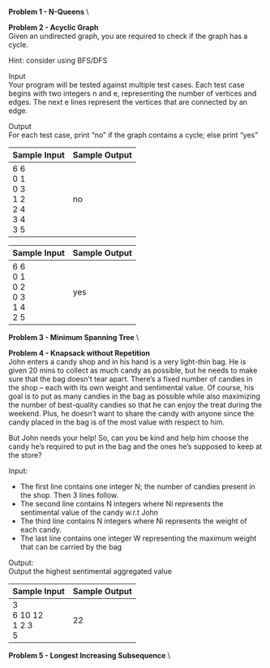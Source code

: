 **Problem 1 - N-Queens** \

**Problem 2 - Acyclic Graph** \
Given an undirected graph, you are required to check if the graph has a cycle.

Hint: consider using BFS/DFS

Input \
Your program will be tested against multiple test cases. Each test case begins with two integers
n and e, representing the number of vertices and edges. The next e lines represent the vertices
that are connected by an edge.

Output \
For each test case, print “no” if the graph contains a cycle; else print “yes”

| Sample Input | Sample Output |     
| --- | --- |
| 6 6 <br /> 0 1 <br /> 0 3 <br /> 1 2 <br /> 2 4 <br /> 3 4 <br /> 3 5 | no |

| Sample Input | Sample Output |     
| --- | --- |
| 6 6 <br /> 0 1 <br /> 0 2 <br /> 0 3 <br /> 1 4 <br /> 2 5 | yes |

**Problem 3 - Minimum Spanning Tree** \

**Problem 4 - Knapsack without Repetition** \
John enters a candy shop and in his hand is a very light-thin bag. He is given 20 mins to collect
as much candy as possible, but he needs to make sure that the bag doesn’t tear apart. There’s a
fixed number of candies in the shop – each with its own weight and sentimental value. Of course,
his goal is to put as many candies in the bag as possible while also maximizing the number of
best-quality candies so that he can enjoy the treat during the weekend. Plus, he doesn’t want to
share the candy with anyone since the candy placed in the bag is of the most value with respect
to him.

But John needs your help! So, can you be kind and help him choose the candy he’s required to
put in the bag and the ones he’s supposed to keep at the store?

Input:
  * The first line contains one integer N; the number of candies present in the shop. Then 3 lines follow.
  * The second line contains N integers where Ni represents the sentimental value of the candy w.r.t John
  * The third line contains N integers where Ni represents the weight of each candy.
  * The last line contains one integer W representing the maximum weight that can be carried by the bag

Output: \
Output the highest sentimental aggregated value

| Sample Input | Sample Output |
| --- | --- |
| 3 <br /> 6 10 12 <br /> 1 2 3 <br /> 5 | 22 |

**Problem 5 - Longest Increasing Subsequence** \
